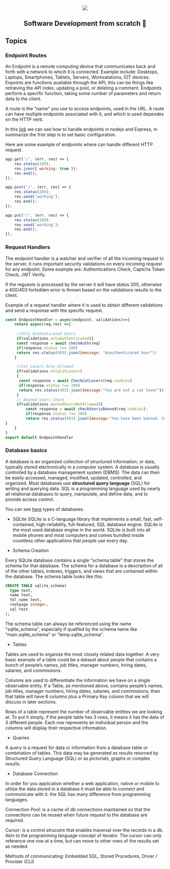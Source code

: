 <div align="center">
  <img src="https://uploads-ssl.webflow.com/5eb2f56932c3562feab232e3/5f73550d00249e7e96c9f3de_Logo.png">
</div>
<h2 align="center">Software Development from scratch 🤖</h2>

## Topics
### Endpoint Routes

An Endpoint is a remote computing device that communicates back and forth with a network to whcih it is connected. Example include: Desktops, Laptops, Smartphones, Tablets, Servers, Worksatations, IOT devices. Enpoints are functions available through the API, this can be things like retrieving the API index, updating a post, or deleting a comment. Endpoints perform a specific function, taking some number of parameters and return data to the client. 

A route is the "name" you use to access endpoints, used in the URL. A route can have multiple endpoints associated with it, and which is used dependes on the HTTP verb. 

In this [link](https://medium.com/@wlodarczyk_j/tutorial-handling-endpoints-in-node-js-and-express-ce26cb550c28) we can see how to handle endpoints in nodejs and Express, in summarize the frist step is to set basic configuration.

Here are some example of endpoints where can handle different HTTP request.
```javascript
app.get('/', (err, res) => {
	res.status(200);
	res.json({ working: true });
	res.end();
});

app.post('/', (err, res) => {
	res.status(200);
	res.send('working');
	res.end();
});

app.put('/', (err, res) => {
	res.status(200);
	res.send('working');
	res.end();
});
```
### Request Handlers

The endpoint handler is a watcher and verifier of all the incoming request to the server. It runs important security validations on every incoming request for any endpoint. Some example are: Authentications Check, Captcha Token Check, JWT Verify.

If the reguests is processed by the server it will have status 200, otherwise a 400/403 forbidden error is thrown based on the validations results to the client. 

Example of a request handler where it is used to obtain different validations and send a response with the specific request. 
```javascript
const EndpointHandler = async(endpoint, validations)=>{
    return async(req,res) =>{
     
     //Only Authenticated Users
     if(validations.onlyAuthenticated){
     const response = await checkAuth(req)
     if(response.status !== 200)
     return res.status(403).json({message: 'Unauthenticated User"})
    }

     //Cat Lovers Only Allowed
     if(validations.onlyCatLovers)
     {
      const response = await CheckCatLovers(req.cookies)
      if(response.status !== 200)
      return res.status(403).json({message:"You are not a cat lover"})
     }
     // Banned Users Check
     if(validations.bannedUsersNotAllowed){
         const response = await checkUserisBanned(req.cookies);
         if(response.status !== 200)
         return res.status(403).json({message:"You have been banned. Contact Group Admin"});
}
    }
}
export default EndpointHandler
```

### Database basics

A database is an organized collection of structured information, or data, typically stored electronically in a computer system. A database is usually controlled by a database management system (DBMS). The data can then be easily accessed, managed, modified, updated, controlled, and organized. Most databases use <b>structured query language</b> (SQL) for writing and querying data. SQL is a programming language used by nearly all relational databases to query, manipulate, and define data, and to provide access control.

You can see [here](https://www.oracle.com/database/what-is-database/) types of databases.

* SQLite
SQLite is a C-language library that implements a small, fast, self-contained, high-reliability, full-featured, SQL database engine. SQLite is the most used database engine in the world. SQLite is built into all mobile phones and most computers and comes bundled inside countless other applications that people use every day.

* Schema Creation

Every SQLite database contains a single "schema table" that stores the schema for that database. The schema for a database is a description of all of the other tables, indexes, triggers, and views that are contained within the database. The schema table looks like this:

```sql
CREATE TABLE sqlite_schema(
  type text,
  name text,
  tbl_name text,
  rootpage integer,
  sql text
);
```
The schema table can always be referenced using the name "sqlite_schema", especially if qualifed by the schema name like "main.sqlite_schema" or "temp.sqlite_schema".

* Tables

Tables are used to organize the most closely related data together. A very basic example of a table could be a dataset about people that contains a bunch of people’s names, job titles, manager numbers, hiring dates, salaries, and commissions.

Columns are used to differentiate the information we have on a single observable entity. If a Table, as mentioned above, contains people’s names, job titles, manager numbers, hiring dates, salaries, and commissions, then that table will have 6 columns plus a Primary Key column that we will discuss in later sections.

Rows of a table represent the number of observable entities we are looking at. To put it simply, if the people table has 3 rows, it means it has the data of 3 different people. Each row represents an individual person and the columns will display their respective information.

* Queries

A query is a request for data or information from a database table or combination of tables. This data may be generated as results returned by Structured Query Language (SQL) or as pictorials, graphs or complex results. 

* Database Connection

In order for you application whether a web application, native or mobile to utilize the data stored in a database it must be able to connect and communicate with it. the SQL has many difference from programming languages. 

Connection Pool: is a cache of db connections maintained so that the connecitons can be reused when future request to the database are required. 

Cursor: is a control strucutre that enables traversal over the records in a db. Akin to the programming language concept of iterator. The cursor can only reference one row at a time, but can move to other rows of the results set as needed. 

Methods of communicating: Embedded SQL, Stored Procedures, Driver / Provider (CLI) 